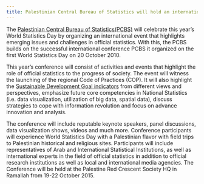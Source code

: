 ```yaml
---
title: Palestinian Central Bureau of Statistics will hold an international event to celebrate World Statistics Day 2015
---
```


The <a href="/files/WSD_PS_2015.pdf" target="_blank">Palestinian Central Bureau of Statistics(PCBS)</a> will celebrate this year’s World Statistics Day by organizing an international event that highlights emerging issues and challenges in official statistics. With this, the PCBS builds on the successful international conference PCBS it organized on the first World Statistics Day on 20 October 2010.

This year’s conference will consist of activities and events that highlight the role of official statistics to the progress of society. The event will witness the launching of the regional Code of Practices (COP). It will also highlight the <a href="http://unstats.un.org/sdgs/" target="_blank">Sustainable Development Goal indicators</a> from different views and perspectives, emphasize future core competencies in National Statistics (i.e. data visualization, utilization of big data, spatial data), discuss strategies to cope with information revolution and focus on advance innovation and analysis.

The conference will include reputable keynote speakers, panel discussions, data visualization shows, videos and much more. Conference participants will experience World Statistics Day with a Palestinian flavor with field trips to Palestinian historical and religious sites. Participants will include representatives of Arab and International Statistical Institutions, as well as international experts in the field of official statistics in addition to official research institutions as well as local and international media agencies. The Conference will be held at the Palestine Red Crescent Society HQ in Ramallah from 19-22 October 2015.    
